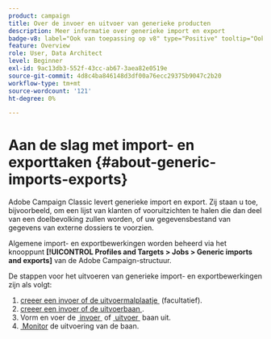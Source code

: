 ```yaml
---
product: campaign
title: Over de invoer en uitvoer van generieke producten
description: Meer informatie over generieke import en export
badge-v8: label="Ook van toepassing op v8" type="Positive" tooltip="Ook van toepassing op campagne v8"
feature: Overview
role: User, Data Architect
level: Beginner
exl-id: 9ac13db3-552f-43cc-ab67-3aea82e0519e
source-git-commit: 4d8c4ba846148d3df00a76ecc29375b9047c2b20
workflow-type: tm+mt
source-wordcount: '121'
ht-degree: 0%

---
```


# Aan de slag met import- en exporttaken {#about-generic-imports-exports}



Adobe Campaign Classic levert generieke import en export. Zij staan u toe, bijvoorbeeld, om een lijst van klanten of vooruitzichten te halen die dan deel van een doelbevolking zullen worden, of uw gegevensbestand van gegevens van externe dossiers te voorzien.

Algemene import- en exportbewerkingen worden beheerd via het knooppunt **[!UICONTROL Profiles and Targets > Jobs > Generic imports and exports]** van de Adobe Campaign-structuur.

De stappen voor het uitvoeren van generieke import- en exportbewerkingen zijn als volgt:

1. [&#x200B; creeer een invoer of de uitvoermalplaatje &#x200B;](../../platform/using/creating-import-export-templates.md) (facultatief).
1. [&#x200B; creeer een invoer of de uitvoerbaan &#x200B;](../../platform/using/creating-import-export-jobs.md).
1. Vorm en voer de [&#x200B; invoer &#x200B;](../../platform/using/executing-import-jobs.md) of [&#x200B; uitvoer &#x200B;](../../platform/using/executing-export-jobs.md) baan uit.
1. [&#x200B; Monitor &#x200B;](../../platform/using/monitoring-jobs-execution.md) de uitvoering van de baan.
